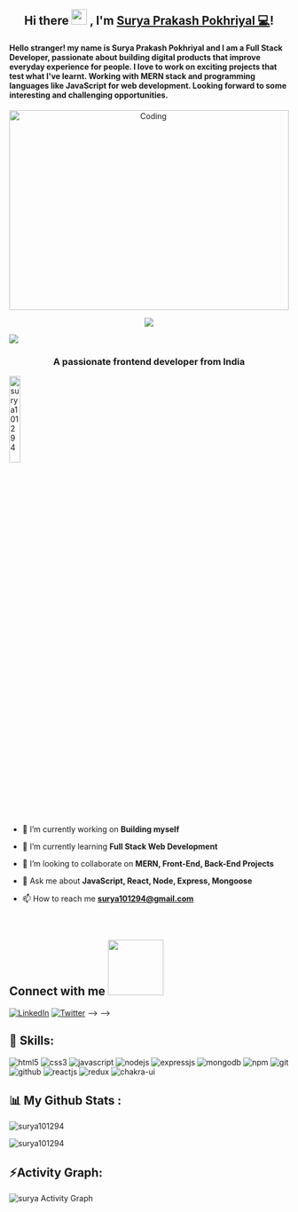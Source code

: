 <h2 align="center">
  Hi there <img src="https://media.giphy.com/media/hvRJCLFzcasrR4ia7z/giphy.gif" width="28"> , I'm <a href="https://surya101294.github.io/"> Surya Prakash Pokhriyal 💻</a>!
</h2>
<h4>
Hello stranger! my name is Surya Prakash Pokhriyal and I am a Full Stack Developer, passionate about building digital products that improve everyday experience for people. I love to work on exciting projects that test what I've learnt. Working with MERN stack and programming languages like JavaScript for web development. Looking forward to some interesting and challenging opportunities.
</h4>
<img align="center" alt="Coding" width="100%" height="360px" style="text-align:center" src="https://www.wingstechsolutions.com/wp-content/uploads/2022/03/full-stack-development.gif">

<!-- <p align="left"> <img src="https://komarev.com/ghpvc/?username=surya101294&label=Profile%20views&color=0e75b6&style=flat" alt="Surya" /> </p> -->

   <p align="center" color:"red">
     <a href="https://github.com/surya101294/readme-typing-svg">
          <img src="https://readme-typing-svg.demolab.com/?lines=hi! My self Surya Prakash 🏽; I am a Full-stack%20web%20developer 🏻‍💻; interested in Coding 🏃‍♂️♂️;Curious%20to%20learn%20new%20things !&font=Fira%20Code&center=true&width=440&height=45&color=#37bcf7&vCenter=true&size=22&pause=1000"></a>
      </p>
      
<img src="https://user-images.githubusercontent.com/73097560/115834477-dbab4500-a447-11eb-908a-139a6edaec5c.gif">



<h3 align="center">A passionate frontend developer from India</h3>

<p align="left"> <img src="https://komarev.com/ghpvc/?username=surya101294&label=Profile%20views&color=0e75b6&style=flat" alt="surya101294" width="20%"/> </p>

<p align="left"> <a href="https://twitter.com/" target="blank"><img src="https://img.shields.io/twitter/follow/?logo=twitter&style=for-the-badge" alt="" /></a> </p>

- 🔭 I’m currently working on **Building myself**

- 🌱 I’m currently learning **Full Stack Web Development**

- 👯 I’m looking to collaborate on **MERN, Front-End, Back-End Projects**

- 💬 Ask me about **JavaScript, React, Node, Express, Mongoose**

- 📫 How to reach me **surya101294@gmail.com**

<!-- <h3 align="left">Connect with me:</h3>
<p align="left">
<a href="https://linkedin.com/in/surya-prakash-pokhriyal" target="blank"><img align="center" src="https://raw.githubusercontent.com/rahuldkjain/github-profile-readme-generator/master/src/images/icons/Social/linked-in-alt.svg" alt="surya-prakash-pokhriyal" height="30" width="40" /></a>
</p> -->

<!-- <h3 align="left">Languages and Tools:</h3>
<p align="left"> <a href="https://developer.mozilla.org/en-US/docs/Web/JavaScript" target="_blank" rel="noreferrer"> <img src="https://raw.githubusercontent.com/devicons/devicon/master/icons/javascript/javascript-original.svg" alt="javascript" width="40" height="40"/> </a> <a href="https://nodejs.org" target="_blank" rel="noreferrer"> <img src="https://raw.githubusercontent.com/devicons/devicon/master/icons/nodejs/nodejs-original-wordmark.svg" alt="nodejs" width="40" height="40"/> </a> <a href="https://reactjs.org/" target="_blank" rel="noreferrer"> <img src="https://raw.githubusercontent.com/devicons/devicon/master/icons/react/react-original-wordmark.svg" alt="react" width="40" height="40"/> </a> </p> -->

<br>
<h2> Connect with me <img src='https://raw.githubusercontent.com/ShahriarShafin/ShahriarShafin/main/Assets/handshake.gif' width="100px"> </h2>

<!--  [![Instagram](https://img.shields.io/badge/Instagram-%23E4405F.svg?logo=Instagram&logoColor=white)](https://www.instagram.com/surya101294/)  -->
 [![LinkedIn](https://img.shields.io/badge/LinkedIn-%230077B5.svg?logo=linkedin&logoColor=white)](https://www.linkedin.com/in/surya-prakash-pokhriyal/)
 [![Twitter](https://img.shields.io/badge/Twitter-%231DA1F2.svg?logo=Twitter&logoColor=white)](https://twitter.com/PokhriyalSurya) --> -->

<h2>🥇 Skills:  </h2>  
<p >
    <img src="https://img.shields.io/badge/HTML5-E34F26?style=for-the-badge&logo=html5&logoColor=white" alt="html5" />
    <img src="https://img.shields.io/badge/CSS3-1572B6?style=for-the-badge&logo=css3&logoColor=white" alt="css3" /> 
    <img src="https://img.shields.io/badge/JavaScript-323330?style=for-the-badge&logo=javascript&logoColor=F7DF1E" alt="javascript" />
    <img src="https://img.shields.io/badge/Node.js-339933?style=for-the-badge&logo=nodedotjs&logoColor=white" alt="nodejs" />
    <img src="https://img.shields.io/badge/Express.js-000000?style=for-the-badge&logo=express&logoColor=white" alt="expressjs" />
    <img src="https://img.shields.io/badge/MongoDB-4EA94B?style=for-the-badge&logo=mongodb&logoColor=white" alt="mongodb" />
    <img src="https://img.shields.io/badge/npm-CB3837?style=for-the-badge&logo=npm&logoColor=white" alt="npm" />
    <img src="https://img.shields.io/badge/Git-f44d27?style=for-the-badge&logo=git&logoColor=white" alt="git" />
    <img src="https://img.shields.io/badge/GitHub-100000?style=for-the-badge&logo=github&logoColor=white" alt="github" />
    <img src="https://img.shields.io/badge/React-20232A?style=for-the-badge&logo=react&logoColor=61DAFB" alt="reactjs" />
    <img src="https://img.shields.io/badge/Redux-593D88?style=for-the-badge&logo=redux&logoColor=white" alt="redux" /> 
    <img src="https://img.shields.io/badge/Chakra%20UI-3bc7bd?style=for-the-badge&logo=chakraui&logoColor=white" alt="chakra-ui" />
  
</p>
<!-- <div align="center">
        <img src="https://camo.githubusercontent.com/3997f3b27a68e19c31e2d1c378d77303735faa42e7d18a8018f7510d66aaa83e/68747470733a2f2f7777772e77696e677374656368736f6c7574696f6e732e636f6d2f77702d636f6e74656e742f75706c6f6164732f323032322f30332f66756c6c2d737461636b2d646576656c6f706d656e742e676966" width="50%"/>

</div> -->

<h2> 📊 My Github Stats : </h2>


<p><img align="center" src="https://github-readme-stats.vercel.app/api/top-langs?username=surya101294&show_icons=true&locale=en&layout=compact" alt="surya101294" /></p>

<p><img align="center" src="https://github-readme-streak-stats.herokuapp.com/?user=surya101294&" alt="surya101294" /></p>

 <h2 align="left">⚡Activity Graph:</h2>
  <a><img alt="surya Activity Graph" src="https://github-readme-activity-graph.cyclic.app/graph?username=surya101294&theme=react-dark&hide_border=true" /></a>

<br> 
<!-- <h2> Connect with me <img src='https://raw.githubusercontent.com/ShahriarShafin/ShahriarShafin/main/Assets/handshake.gif' width="100px"> </h2>

 [![Instagram](https://img.shields.io/badge/Instagram-%23E4405F.svg?logo=Instagram&logoColor=white)](https://www.instagram.com/surya101294/) [![LinkedIn](https://img.shields.io/badge/LinkedIn-%230077B5.svg?logo=linkedin&logoColor=white)](https://www.linkedin.com/in/surya-prakash-pokhriyal/) [![Twitter](https://img.shields.io/badge/Twitter-%231DA1F2.svg?logo=Twitter&logoColor=white)](https://twitter.com/PokhriyalSurya) --> -->
 -->
